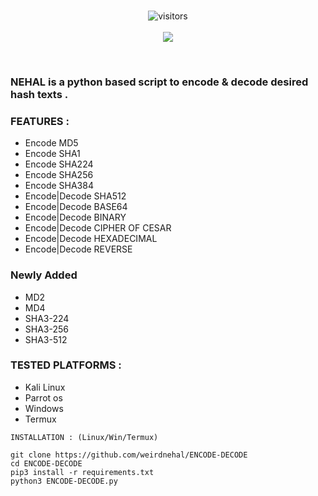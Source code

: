 
<br>
<p align="center">
  

  
 <p align="center">
<img align="center" alt="visitors" src="https://visitor-badge.glitch.me/badge?page_id=" />
  <br>
  <br>
<a href="https://hits.seeyoufarm.com"><img src="https://hits.seeyoufarm.com/api/count/incr/badge.svg?url=https%3A%2F%2Fgithub.com%2Fisuruwa&count_bg=%2379C83D&title_bg=%23555555&icon=&icon_color=%23E7E7E7&title=hits&edge_flat=false"/></a>
</p>
<br>

### NEHAL is a python based script to encode & decode desired  hash texts .

### FEATURES :

* Encode MD5
* Encode SHA1
* Encode SHA224
* Encode SHA256
* Encode SHA384
* Encode|Decode SHA512
* Encode|Decode BASE64
* Encode|Decode BINARY
* Encode|Decode CIPHER OF CESAR
* Encode|Decode HEXADECIMAL
* Encode|Decode REVERSE

### Newly Added

* MD2
* MD4
* SHA3-224
* SHA3-256
* SHA3-512


### TESTED PLATFORMS :

* Kali Linux
* Parrot os 
* Windows
* Termux

  
```
INSTALLATION : (Linux/Win/Termux)

git clone https://github.com/weirdnehal/ENCODE-DECODE
cd ENCODE-DECODE
pip3 install -r requirements.txt
python3 ENCODE-DECODE.py

```


